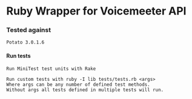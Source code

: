 # Ruby Wrapper for Voicemeeter API

### Tested against
```
Potato 3.0.1.6
```

#### Run tests
```
Run MiniTest test units with Rake

Run custom tests with ruby -I lib tests/tests.rb <args>
Where args can be any number of defined test methods.
Without args all tests defined in multiple tests will run.
```
